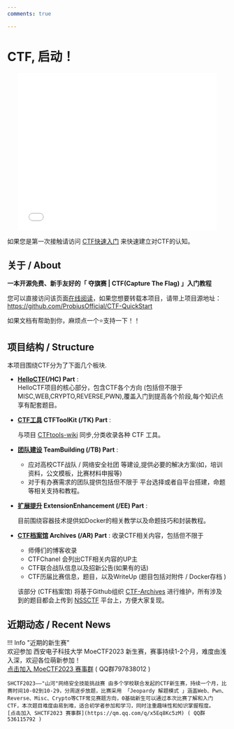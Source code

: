 ```yaml
---
comments: true

---
```


# CTF, 启动！
<div align="center">

<iframe src="//player.bilibili.com/player.html?aid=398221068&bvid=BV13o4y1x7L2&cid=1117061033&high_quality=1" width="90%" height="360" frameborder="no" scrolling="no" allowfullscreen="allowfullscreen"> </iframe>   

</div>

如果您是第一次接触请访问 [CTF快速入门](https://ctf.tj.cn/HC_Start/) 来快速建立对CTF的认知。

## 关于 / About

**一本开源免费、新手友好的「 夺旗赛 | CTF(Capture The Flag) 」入门教程**

您可以直接访问该页面[在线阅读](https://ctf.tj.cn/)，如果您想要转载本项目，请带上项目源地址：https://github.com/ProbiusOfficial/CTF-QuickStart

如果文档有帮助到你，麻烦点一个:star:支持一下！！
## 项目结构 / Structure

本项目围绕CTF分为了下面几个板块.  

- **[HelloCTF](https://ctf.tj.cn/)(/HC) Part** :   
  HelloCTF项目的核心部分，包含CTF各个方向 (包括但不限于MISC,WEB,CRYPTO,REVERSE,PWN),覆盖入门到提高各个阶段,每个知识点享有配套题目。 

- **[CTF工具](https://ctf.tj.cn/TK/) CTFToolKit (/TK) Part** : 

    与项目 [CTFtools-wiki](https://github.com/ProbiusOfficial/CTFtools-wiki) 同步,分类收录各种 CTF 工具。  

- **[团队建设](https://ctf.tj.cn/TB/) TeamBuilding (/TB) Part** :   
  
    - 应对高校CTF战队 / 网络安全社团 等建设,提供必要的解决方案(如，培训资料，公文模板，比赛材料申报等)
    - 对于有办赛需求的团队提供包括但不限于 平台选择或者自平台搭建，命题等相关支持和教程。  
    
- **[扩展提升](https://ctf.tj.cn/EE) ExtensionEnhancement (/EE) Part** : 

    目前围绕容器技术提供如Docker的相关教学以及命题技巧和封装教程。  

- **[CTF档案馆](https://ctf.tj.cn/AR) Archives (/AR) Part** : 收录CTF相关内容，包括但不限于  
  
    - 师傅们的博客收录
    - CTFChanel 会列出CTF相关内容的UP主
    - CTF联合战队信息以及招新公告(如果有的话)
    - CTF历届比赛信息，题目，以及WriteUp (题目包括对附件 / Docker存档 )
    
  该部分 (CTF档案馆) 将基于Github组织 [CTF-Archives](https://github.com/CTF-Archives) 进行维护，所有涉及到的题目都会上传到 [NSSCTF](https://www.nssctf.cn/) 平台上，方便大家复现。

## 近期动态 / Recent News  
  

!!! Info "近期的新生赛"  
    欢迎参加 西安电子科技大学 MoeCTF2023 新生赛，赛事持续1-2个月，难度由浅入深，欢迎各位萌新参加！  
    [点击加入 MoeCTF2023 赛事群](http://qm.qq.com/cgi-bin/qm/qr?_wv=1027&k=hSpW9WH7e1gGALTDkKj_VkT9jvikTVQb&authKey=%2B0JFQ339kcRG3%2BSKJM7qitEQUb6uYG7eeu0ILOqfJBExD1E3iTB6iZ7%2FafSrRYWr&noverify=0&group_code=797838012) ( QQ群797838012 )  

    SHCTF2023——"山河"网络安全技能挑战赛 由多个学校联合发起的CTF新生赛，持续一个月，比赛时间10-02到10-29，分周逐步放题，比赛采用 「Jeopardy 解题模式 」涵盖Web、Pwn、Reverse、Misc、Crypto等CTF常见赛题方向，0基础新生可以通过本次比赛了解和入门CTF，本次题目难度由易到难，适合初学者参加和学习，同时注重趣味性和知识掌握程度。  
    [点击加入 SHCTF2023 赛事群](https://qm.qq.com/q/x5Eq8Kc5zM) ( QQ群536115792 ) 
